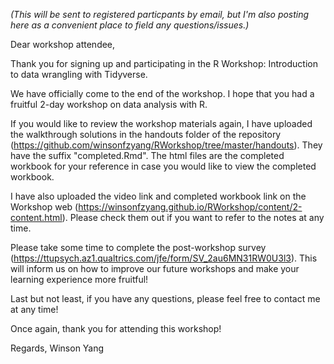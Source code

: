*(This will be sent to registered particpants by email, but I'm also posting here as a convenient place to field any questions/issues.)*

Dear workshop attendee,


Thank you for signing up and participating in the R Workshop: Introduction to data wrangling with Tidyverse.  

We have officially come to the end of the workshop. I hope that you had a fruitful 2-day workshop on data analysis with R.

If you would like to review the workshop materials again, I have uploaded the walkthrough solutions in the handouts folder of the repository (https://github.com/winsonfzyang/RWorkshop/tree/master/handouts). They have the suffix "completed.Rmd". The html files are the completed workbook for your reference in case you would like to view the completed workbook.

I have also uploaded the video link and completed workbook link on the Workshop web (https://winsonfzyang.github.io/RWorkshop/content/2-content.html). Please check them out if you want to refer to the notes at any time.

Please take some time to complete the post-workshop survey (https://ttupsych.az1.qualtrics.com/jfe/form/SV_2au6MN31RW0U3l3). This will inform us on how to improve our future workshops and make your learning experience more fruitful!

Last but not least, if you have any questions, please feel free to contact me at any time!

Once again, thank you for attending this workshop!


Regards,
Winson Yang
